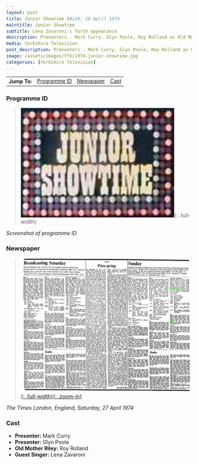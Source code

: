 ```yaml
---
layout: post
title: Junior Showtime &#124; 28 April 1974
maintitle: Junior Showtime
subtitle: Lena Zavaroni's forth appearance
description: Presenters - Mark Curry, Glyn Poole, Roy Rolland as Old Mother Riley, Lena Zavaroni.
media: Yorkshire Television
post_description: Presenters - Mark Curry, Glyn Poole, Roy Rolland as Old Mother Riley, Lena Zavaroni.
image: /assets/images/YTV/1974-junior-showtime.jpg
categories: [Yorkshire Television]
---
```


<table>
<tr align="center">
<th>Jump To:</th>
<td><a href="#programme-id">Programme ID</a></td>
<td><a href="#newspaper">Newspaper</a></td>
<td><a href="#cast">Cast</a></td>
</tr>
</table>

### Programme ID
> ![Screenshot of programme ID](/assets/images/YTV/1974-junior-showtime.jpg){: .full-width}

<cite>Screenshot of programme ID</cite>

### Newspaper
> [![](/assets/images/newspapers/0FFO-1974-APR27-008.jpeg){: .full-width}{: .zoom-in}](/assets/images/newspapers/0FFO-1974-APR27-008.jpeg)

<cite>The Times London, England, Saturday, 27 April 1974</cite>

### Cast
* **Presenter:** Mark Curry
* **Presenter:** Glyn Poole
* **Old Mother Riley:** Roy Rolland
* **Guest Singer:** Lena Zavaroni

